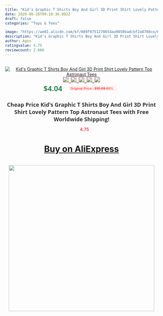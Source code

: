 ```yaml
---
title: "Kid's Graphic T Shirts Boy And Girl 3D Print Shirt Lovely Pattern Top Astronaut Tees"
date: 2020-06-26T09:10:36.892Z
draft: false
categories: "Tops & Tees"

image: "https://ae01.alicdn.com/kf/H89f9751278654aa9850badcbf2a0708co/Kid-s-Graphic-T-Shirts-Boy-And-Girl-3D-Print-Shirt-Lovely-Pattern-Top-Astronaut-Tees.jpg"
description: "Kid's Graphic T Shirts Boy And Girl 3D Print Shirt Lovely Pattern Top Astronaut Tees"
author: Agus
ratingvalue: 4.75
reviewcount: 2.666
---
```

<br>
<div style="text-align: center;">
<a href="https://s.click.aliexpress.com/e/_9xMWOD" target="_blank" rel="nofollow noopener noreferrer"><img alt="Kid's Graphic T Shirts Boy And Girl 3D Print Shirt Lovely Pattern Top Astronaut Tees" class="magnifier-image" src="https://ae01.alicdn.com/kf/H89f9751278654aa9850badcbf2a0708co/Kid-s-Graphic-T-Shirts-Boy-And-Girl-3D-Print-Shirt-Lovely-Pattern-Top-Astronaut-Tees.jpg_640x640.jpg">
<br>
<img style="border:1px solid salmon" src="https://ae01.alicdn.com/kf/H89f9751278654aa9850badcbf2a0708co/Kid-s-Graphic-T-Shirts-Boy-And-Girl-3D-Print-Shirt-Lovely-Pattern-Top-Astronaut-Tees.jpg_120x120.jpg">&nbsp;&nbsp;<img style="border:1px solid salmon" src="https://ae01.alicdn.com/kf/Hfb2fc94a800049bcbfc2a0dc893049f0n/Kid-s-Graphic-T-Shirts-Boy-And-Girl-3D-Print-Shirt-Lovely-Pattern-Top-Astronaut-Tees.jpg_120x120.jpg">&nbsp;&nbsp;<img style="border:1px solid salmon" src="_120x120.jpg">&nbsp;&nbsp;<img style="border:1px solid salmon" src="_120x120.jpg">&nbsp;&nbsp;<img style="border:1px solid salmon" src="_120x120.jpg"></a></div><br0>
<div style="text-align: center;"><span style="background-color: white; border: 0px; box-sizing: border-box; color: seagreen; display: inline-block; font-family: &quot;open sans&quot; , &quot;arial&quot; , &quot;helvetica&quot; , sans-serif , &quot;heiti&quot;; font-size: 24px; font-stretch: inherit; font-weight: 700; line-height: inherit; margin: 0px 10px 0px 0px; padding: 0px; vertical-align: middle;">$4.04 </span>
<span style="background: rgb(255 , 241 , 241); border-radius: 3px; border: 0px; box-sizing: border-box; color: #ff4747; display: inline-block; font-family: inherit; font-size: 12px; font-stretch: inherit; font-style: inherit; font-variant: inherit; font-weight: 600; line-height: inherit; margin: 0px; padding: 2px 5px; transform: scale(0.9); vertical-align: middle;">Original Price : <b style="text-decoration: line-through;">$10.09 </b> 60%&nbsp;&nbsp;</span></div>
<h1 style="color: #333333; display: inline-block; font-family: &quot;open sans&quot; , &quot;arial&quot; , &quot;helvetica&quot; , sans-serif , &quot;heiti&quot;; font-size: 18px; font-stretch: inherit; font-weight: 700; text-align: center;">Cheap Price Kid's Graphic T Shirts Boy And Girl 3D Print Shirt Lovely Pattern Top Astronaut Tees with Free Worldwide Shipping!</h1>
<div style="color: #ff4747; text-align: center;">
<img src="https://4.bp.blogspot.com/-M0ZcTcb-5uY/XleCXlxnR4I/AAAAAAAAAEc/OrjgMkXV1oMQFaCRZj5HQwOCBcu3w1FegCPcBGAYYCw/s1600/star.png" style="height: 15px;">&nbsp;<b>4.75</b></div>
<div class="button_cont" align="center"><a class="buynow_a" href="https://s.click.aliexpress.com/e/_9xMWOD" target="_blank" rel="nofollow noopener noreferrer"><H1>Buy on AliExpress</H1></a></div><br>
<div class="separator" style="clear: both; text-align: center;">
<img src="https://lh3.googleusercontent.com/-pTy5HemUv9M/XlePHvY0dAI/AAAAAAAAAE4/0nX5iRUoIWY8eMW9Dpxeirr157OZliDIgCLcBGAsYHQ/s1600/badge.gif" width="480">
</div>
